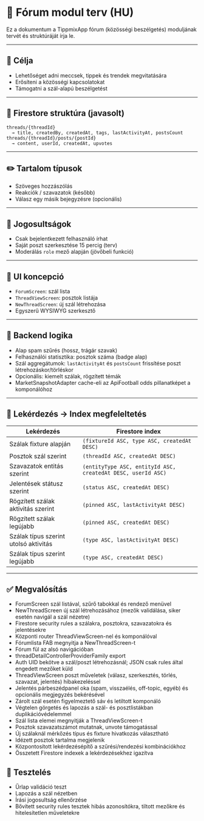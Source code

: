 # 💬 Fórum modul terv (HU)

Ez a dokumentum a TippmixApp fórum (közösségi beszélgetés) moduljának tervét és struktúráját írja le.

---

## 🎯 Célja

- Lehetőséget adni meccsek, tippek és trendek megvitatására
- Erősíteni a közösségi kapcsolatokat
- Támogatni a szál-alapú beszélgetést

---

## 📁 Firestore struktúra (javasolt)

```
threads/{threadId}
  → title, createdBy, createdAt, tags, lastActivityAt, postsCount
threads/{threadId}/posts/{postId}
  → content, userId, createdAt, upvotes
```

---

## ✏️ Tartalom típusok

- Szöveges hozzászólás
- Reakciók / szavazatok (később)
- Válasz egy másik bejegyzésre (opcionális)

---

## 🔐 Jogosultságok

- Csak bejelentkezett felhasználó írhat
- Saját poszt szerkesztése 15 percig (terv)
- Moderálás `role` mező alapján (jövőbeli funkció)

---

## 📱 UI koncepció

- `ForumScreen`: szál lista
- `ThreadViewScreen`: posztok listája
- `NewThreadScreen`: új szál létrehozása
- Egyszerű WYSIWYG szerkesztő

---

## 🔁 Backend logika

- Alap spam szűrés (hossz, trágár szavak)
- Felhasználói statisztika: posztok száma (badge alap)
- Szál aggregátumok: `lastActivityAt` és `postsCount` frissítése poszt létrehozáskor/törléskor
- Opcionális: kiemelt szálak, rögzített témák
- MarketSnapshotAdapter cache-eli az ApiFootball odds pillanatképet a komponálóhoz

---

## 📇 Lekérdezés → Index megfeleltetés

| Lekérdezés | Firestore index |
| --- | --- |
| Szálak fixture alapján | `(fixtureId ASC, type ASC, createdAt DESC)` |
| Posztok szál szerint | `(threadId ASC, createdAt DESC)` |
| Szavazatok entitás szerint | `(entityType ASC, entityId ASC, createdAt DESC, userId ASC)` |
| Jelentések státusz szerint | `(status ASC, createdAt DESC)` |
| Rögzített szálak aktivitás szerint | `(pinned ASC, lastActivityAt DESC)` |
| Rögzített szálak legújabb | `(pinned ASC, createdAt DESC)` |
| Szálak típus szerint utolsó aktivitás | `(type ASC, lastActivityAt DESC)` |
| Szálak típus szerint legújabb | `(type ASC, createdAt DESC)` |

---

## ✅ Megvalósítás

- ForumScreen szál listával, szűrő tabokkal és rendező menüvel
- NewThreadScreen új szál létrehozásához (mezők validálása, siker esetén navigál a szál nézetre)
- Firestore security rules a szálakra, posztokra, szavazatokra és jelentésekre
- Központi router ThreadViewScreen-nel és komponálóval
- Fórumlista FAB megnyitja a NewThreadScreen-t
- Fórum fül az alsó navigációban
- threadDetailControllerProviderFamily export
- Auth UID bekötve a szál/poszt létrehozásnál; JSON csak rules által engedett mezőket küld
- ThreadViewScreen poszt műveletek (válasz, szerkesztés, törlés, szavazat, jelentés) hibakezeléssel
- Jelentés párbeszédpanel oka (spam, visszaélés, off-topic, egyéb) és opcionális megjegyzés bekérésével
- Zárolt szál esetén figyelmeztető sáv és letiltott komponáló
- Végtelen görgetés és lapozás a szál- és posztlistákban duplikációvédelemmel
- Szál lista elemei megnyitják a ThreadViewScreen-t
- Posztok szavazatszámot mutatnak, unvote támogatással
- Új szálaknál mérkőzés típus és fixture hivatkozás választható
- Idézett posztok tartalma megjelenik
- Központosított lekérdezésépítő a szűrési/rendezési kombinációkhoz
- Összetett Firestore indexek a lekérdezésekhez igazítva

## 🧪 Tesztelés

- Űrlap validáció teszt
- Lapozás a szál nézetben
- Írási jogosultság ellenőrzése
- Bővített security rules tesztek hibás azonosítókra, tiltott mezőkre és hitelesítetlen műveletekre
